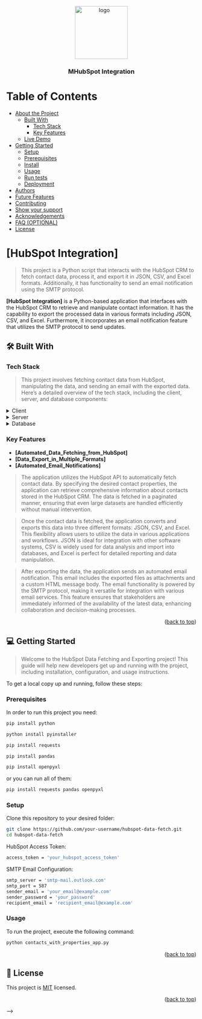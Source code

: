 <a name="readme-top"></a>

<!--
HOW TO USE:
This is an example of how you may give instructions on setting up your project locally.

Modify this file to match your project and remove sections that don't apply.

REQUIRED SECTIONS:
- Table of Contents
- About the Project
  - Built With
  - Live Demo
- Getting Started
- Authors
- Future Features
- Contributing
- Show your support
- Acknowledgements
- License

OPTIONAL SECTIONS:
- FAQ

After you're finished please remove all the comments and instructions!
-->

<div align="center">
  <!-- You are encouraged to replace this logo with your own! Otherwise you can also remove it. -->
  <img src="python_integration.png" alt="logo" width="140"  height="auto" />
  <br/>

  <h3><b>MHubSpot Integration</b></h3>

</div>

<!-- TABLE OF CONTENTS -->

# Table of Contents

- [About the Project](#about-project)
  - [Built With](#built-with)
    - [Tech Stack](#tech-stack)
    - [Key Features](#key-features)
  - [Live Demo](#live-demo)
- [Getting Started](#getting-started)
  - [Setup](#setup)
  - [Prerequisites](#prerequisites)
  - [Install](#install)
  - [Usage](#usage)
  - [Run tests](#run-tests)
  - [Deployment](#triangular_flag_on_post-deployment)
- [Authors](#authors)
- [Future Features](#future-features)
- [Contributing](#contributing)
- [Show your support](#support)
- [Acknowledgements](#acknowledgements)
- [FAQ (OPTIONAL)](#faq)
- [License](#license)

<!-- PROJECT DESCRIPTION -->

# [HubSpot Integration] <a name="about-project"></a>

> This project is a Python script that interacts with the HubSpot CRM to fetch contact data, process it, and export it in JSON, CSV, and Excel formats. Additionally, it has functionality to send an email notification using the SMTP protocol.

**[HubSpot Integration]** is a Python-based application that interfaces with the HubSpot CRM to retrieve and manipulate contact information. It has the capability to export the processed data in various formats including JSON, CSV, and Excel. Furthermore, it incorporates an email notification feature that utilizes the SMTP protocol to send updates.

## 🛠 Built With <a name="built-with"></a>

### Tech Stack <a name="tech-stack"></a>

> This project involves fetching contact data from HubSpot, manipulating the data, and sending an email with the exported data. Here’s a detailed overview of the tech stack, including the client, server, and database components:

<details>
  <summary>Client</summary>
  <ul>
    <li><a href="https://python.org/">Python</a></li>
    <li><a href="https://pypi.org/project/requests/">requests</a></li>
    <li><a href="https://docs.python.org/3/library/json.html">json</a></li>
    <li><a href="https://pandas.pydata.org/">pandas</a></li>
    <li><a href="https://pypi.org/project/openpyxl/">openpyxl</a></li>
    <li><a href="https://docs.python.org/3/library/time.html">time</a></li>
    <li><a href="https://docs.python.org/3/library/smtplib.html">smtplib</a></li>
    <li><a href="https://docs.python.org/3/library/email.mime.html">email.mime.multipart</a></li>
    <li><a href="https://docs.python.org/3/library/email.mime.html">email.mime.text</a></li>
  </ul>
</details>

<details>
  <summary>Server</summary>
  <ul>
    <li><a href="https://developers.hubspot.com/docs/api/crm/contacts">Endpoint</a></li>
    <li><a href="https://developers.hubspot.com/docs/api/private-apps#make-api-calls-with-your-app-s-access-token">Access Token</a></li>
    <li><a href="https://developers.hubspot.com/docs/api/oauth/tokens">Access Token 2.0</a></li>
    <li><a href="https://support.microsoft.com/en-us/office/pop-imap-and-smtp-settings-for-outlook-com-d088b986-291d-42b8-9564-9c414e2aa040">SMTP Configuration</a></li>
  </ul>
</details>

<details>
<summary>Database</summary>
  <ul>
    <li><a href="https://knowledge.hubspot.com/get-started/manage-your-crm-database?utm_campaign=UserGuides&utm_source=Developers&_ga=2.210980821.190745408.1718018636-1581166926.1715862096&_gl=1*1rwddz8*_gcl_au*ODY3OTkzMjk0LjE3MTU4NjIwOTU.*_ga*MTU4MTE2NjkyNi4xNzE1ODYyMDk2*_ga_LXTM6CQ0XK*MTcxODAzODgzMC4xNi4xLjE3MTgwMzkzNjAuMTkuMC4w#3-get-started-with-your-crm">HubSpot Database</a></li>
  </ul>
</details>

<!-- Features -->

### Key Features <a name="key-features"></a>

- **[Automated_Data_Fetching_from_HubSpot]**
- **[Data_Export_in_Multiple_Formats]**
- **[Automated_Email_Notifications]**

> The application utilizes the HubSpot API to automatically fetch contact data. By specifying the desired contact properties, the application can retrieve comprehensive information about contacts stored in the HubSpot CRM. The data is fetched in a paginated manner, ensuring that even large datasets are handled efficiently without manual intervention.

> Once the contact data is fetched, the application converts and exports this data into three different formats: JSON, CSV, and Excel. This flexibility allows users to utilize the data in various applications and workflows. JSON is ideal for integration with other software systems, CSV is widely used for data analysis and import into databases, and Excel is perfect for detailed reporting and data manipulation.

> After exporting the data, the application sends an automated email notification. This email includes the exported files as attachments and a custom HTML message body. The email functionality is powered by the SMTP protocol, making it versatile for integration with various email services. This feature ensures that stakeholders are immediately informed of the availability of the latest data, enhancing collaboration and decision-making processes.

<p align="right">(<a href="#readme-top">back to top</a>)</p>

<!-- GETTING STARTED -->

## 💻 Getting Started <a name="getting-started"></a>

> Welcome to the HubSpot Data Fetching and Exporting project! This guide will help new developers get up and running with the project, including installation, configuration, and usage instructions.

To get a local copy up and running, follow these steps:

### Prerequisites

In order to run this project you need:

```bash
pip install python
```

```bash
python install pyinstaller
```

```bash
pip install requests
```

```bash
pip install pandas
```

```bash
pip install openpyxl
```

or you can run all of them:

```bash
pip install requests pandas openpyxl
```

<!--
Example command:

```sh
 gem install rails
```
 -->

### Setup

Clone this repository to your desired folder:

```bash
git clone https://github.com/your-username/hubspot-data-fetch.git
cd hubspot-data-fetch
```

HubSpot Access Token:
```bash
access_token = 'your_hubspot_access_token'
```

SMTP Email Configuration:
```bash
smtp_server = 'smtp-mail.outlook.com'
smtp_port = 587
sender_email = 'your_email@example.com'
sender_password = 'your_password'
recipient_email = 'recipient_email@example.com'
```

<!--
Example commands:

```sh
  cd my-folder
  git clone git@github.com:myaccount/my-project.git
```
--->

### Usage

To run the project, execute the following command:

```bash
python contacts_with_properties_app.py
```

<!--
Example command:

```sh
  rails server
```
--->

<p align="right">(<a href="#readme-top">back to top</a>)</p>

<!-- LICENSE -->

## 📝 License <a name="license"></a>

This project is [MIT](./licence) licensed.

<p align="right">(<a href="#readme-top">back to top</a>)</p> -->